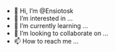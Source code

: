 - 👋 Hi, I’m @Ensiotosk
- 👀 I’m interested in ...
- 🌱 I’m currently learning ...
- 💞️ I’m looking to collaborate on ...
- 📫 How to reach me ...

<!---
Ensiotosk/Ensiotosk is a ✨ special ✨ repository because its `README.md` (this file) appears on your GitHub profile.
You can click the Preview link to take a look at your changes.
--->
